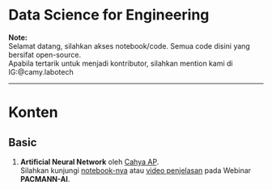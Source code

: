 # Data Science for Engineering
**Note:** <br>
Selamat datang, silahkan akses notebook/code. Semua code disini yang bersifat open-source. <br>
Apabila tertarik untuk menjadi kontributor, silahkan mention kami di IG:@camy.labotech

---
# Konten
## Basic
1. **Artificial Neural Network** oleh [Cahya AP](https://github.com/cahyaamalinadhi/). <br> Silahkan kunjungi [notebook-nya](https://github.com/camy-labotech/data-science-engineering/blob/main/basic/Neural_Network_Dasar.ipynb) atau [video penjelasan](https://www.youtube.com/watch?v=oIOoD7OE-7M) pada Webinar **PACMANN-AI**.
